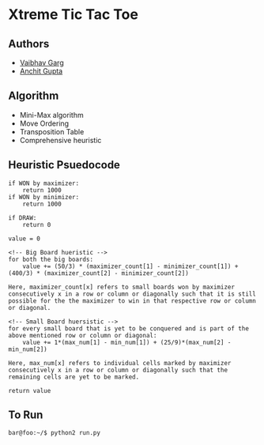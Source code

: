 # Xtreme Tic Tac Toe

## Authors

* [Vaibhav Garg](https://github.com/VAIBHAV-2303)
* [Anchit Gupta](https://github.com/Anchit1999)

## Algorithm

* Mini-Max algorithm
* Move Ordering
* Transposition Table
* Comprehensive heuristic

## Heuristic Psuedocode
	
	if WON by maximizer:
		return 1000
	if WON by minimizer:
		return 1000

	if DRAW:
		return 0

	value = 0

	<!-- Big Board hueristic -->
	for both the big boards:
		value += (50/3) * (maximizer_count[1] - minimizer_count[1]) + (400/3) * (maximizer_count[2] - minimizer_count[2])

	Here, maximizer_count[x] refers to small boards won by maximizer consecutively x in a row or column or diagonally such that it is still possible for the the maximizer to win in that respective row or column or diagonal.

	<!-- Small Board huersistic -->
	for every small board that is yet to be conquered and is part of the above mentioned row or column or diagonal: 
		value += 1*(max_num[1] - min_num[1]) + (25/9)*(max_num[2] - min_num[2])

	Here, max_num[x] refers to individual cells marked by maximizer consecutively x in a row or column or diagonally such that the remaining cells are yet to be marked.

	return value


## To Run

```console
bar@foo:~/$ python2 run.py 
```